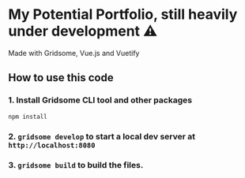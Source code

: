 # My Potential Portfolio, still heavily under development ⚠️

Made with Gridsome, Vue.js and Vuetify

## How to use this code 
### 1. Install Gridsome CLI tool and other packages
    npm install

### 2. `gridsome develop` to start a local dev server at `http://localhost:8080`

### 3. `gridsome build` to build the files.